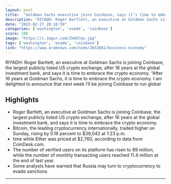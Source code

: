 ```yaml
---
layout: post
title:  "Goldman Sachs executive joins Coinbase, says it’s time to embrace crypto economy"
description: "RIYADH: Roger Bartlett, an executive at Goldman Sachs is joining Coinbase, the largest publicly listed US crypto exchange, after 16 years at the global investment bank, and says it is time to embrace the crypto economy. “After 16 years at Goldman Sachs, it is time to embrace the crypto economy. I am delighted to announce that next week I’ll be joining Coinbase to run global"
date: "2022-02-27 20:18:59"
categories: ['washington', 'evade', 'coinbase']
score: 106
image: "https://i.imgur.com/2hAVCqx.jpg"
tags: ['washington', 'evade', 'coinbase']
link: "https://www.arabnews.com/node/2032681/business-economy"
---
```


RIYADH: Roger Bartlett, an executive at Goldman Sachs is joining Coinbase, the largest publicly listed US crypto exchange, after 16 years at the global investment bank, and says it is time to embrace the crypto economy. “After 16 years at Goldman Sachs, it is time to embrace the crypto economy. I am delighted to announce that next week I’ll be joining Coinbase to run global

## Highlights

- Roger Bartlett, an executive at Goldman Sachs is joining Coinbase, the largest publicly listed US crypto exchange, after 16 years at the global investment bank, and says it is time to embrace the crypto economy.
- Bitcoin, the leading cryptocurrency internationally, traded higher on Sunday, rising by 0.16 percent to $39,042 at 1:23 p.m.
- time while Ether was priced at $2,760, according to data from CoinDesk.com.
- The number of verified users on its platform has risen to 89 million, while the number of monthly transacting users reached 11.4 million at the end of last year.
- Some analysts have warned that Russia may turn to cryptocurrency to evade sanctions

---
